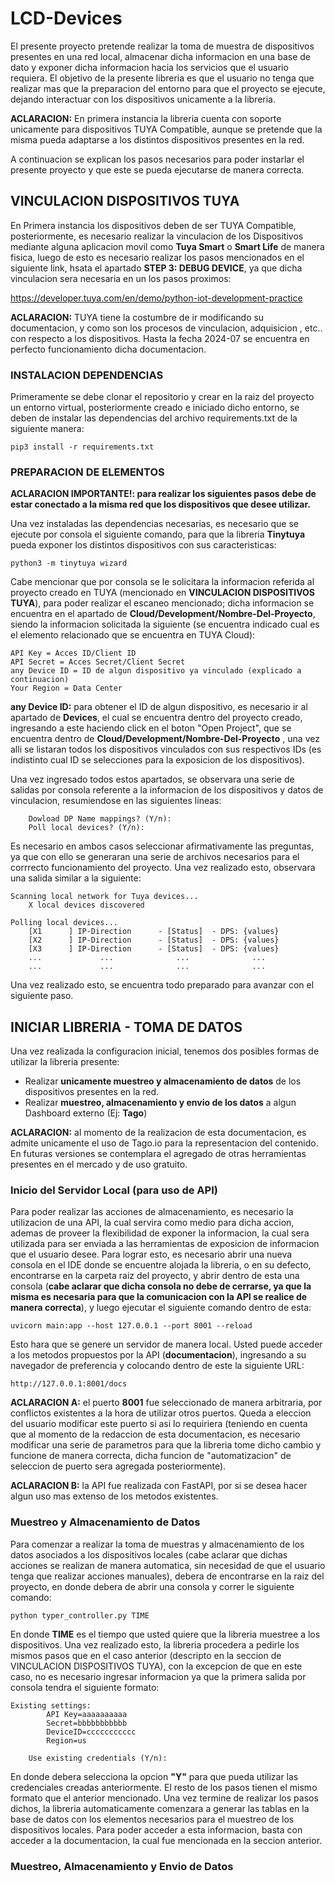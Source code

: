 # LCD-Devices

El presente proyecto pretende realizar la toma de muestra de dispositivos presentes en una red local, almacenar dicha
informacion en una base de dato y exponer dicha informacion hacia los servicios que el usuario requiera.
El objetivo de la presente libreria es que el usuario no tenga que realizar mas que la preparacion del entorno para que 
el proyecto se ejecute, dejando interactuar con los dispositivos unicamente a la libreria.

**ACLARACION:** En primera instancia la libreria cuenta con soporte unicamente para dispositivos TUYA Compatible, aunque
se pretende que la misma pueda adaptarse a los distintos dispositivos presentes en la red.

A continuacion se explican los pasos necesarios para poder instarlar el presente proyecto y que este se pueda ejecutarse de manera correcta.

## VINCULACION DISPOSITIVOS TUYA

En Primera instancia los dispositivos deben de ser TUYA Compatible, posteriormente, es necesario realizar la vinculacion de los Dispositivos mediante alguna aplicacion movil como
**Tuya Smart** o **Smart Life** de manera fisica, luego de esto es necesario realizar los pasos mencionados en el siguiente link, hsata el apartado 
**STEP 3: DEBUG DEVICE**, ya que dicha vinculacion sera necesaria en un los pasos proximos:

https://developer.tuya.com/en/demo/python-iot-development-practice

**ACLARACION:** TUYA tiene la costumbre de ir modificando su documentacion, y como son los procesos de vinculacion, adquisicion
, etc.. con respecto a los dispositivos. Hasta la fecha 2024-07 se encuentra en perfecto funcionamiento dicha documentacion.

### INSTALACION DEPENDENCIAS

Primeramente se debe clonar el repositorio y crear en la raiz del proyecto un entorno virtual, posteriormente creado e iniciado dicho entorno, 
se deben de instalar las dependencias del archivo requirements.txt de la siguiente manera:

`pip3 install -r requirements.txt`

### PREPARACION DE ELEMENTOS

**ACLARACION IMPORTANTE!: para realizar los siguientes pasos debe de estar conectado a la misma red que los dispositivos que desee utilizar.**

Una vez instaladas las dependencias necesarias, es necesario que se ejecute por consola el siguiente comando, para que
la libreria **Tinytuya** pueda exponer los distintos dispositivos con sus caracteristicas:

`python3 -m tinytuya wizard`

Cabe mencionar que por consola se le solicitara la informacion referida al proyecto creado en TUYA (mencionado en
**VINCULACION DISPOSITIVOS TUYA**), para poder realizar el escaneo mencionado; dicha informacion se encuentra
en el apartado de **Cloud/Development/Nombre-Del-Proyecto**, siendo la informacion solicitada la siguiente (se encuentra
indicado cual es el elemento relacionado que se encuentra en TUYA Cloud):

```
API Key = Acces ID/Client ID
API Secret = Acces Secret/Client Secret
any Device ID = ID de algun dispositivo ya vinculado (explicado a continuacion)
Your Region = Data Center
```

**any Device ID:** para obtener el ID de algun dispositivo, es necesario ir al apartado de **Devices**, el cual se encuentra
dentro del proyecto creado, ingresando a este haciendo click en el boton "Open Project", que se encuentra dentro de  **Cloud/Development/Nombre-Del-Proyecto**
, una vez alli se listaran todos los dispositivos vinculados con sus respectivos IDs (es indistinto cual ID se selecciones para la exposicion
de los dispositivos).

Una vez ingresado todos estos apartados, se observara una serie de salidas por consola referente a la informacion de los dispositivos y datos
de vinculacion, resumiendose en las siguientes lineas:
```
    Dowload DP Name mappings? (Y/n):
    Poll local devices? (Y/n):
```
Es necesario en ambos casos seleccionar afirmativamente las preguntas, ya que con ello se generaran una serie de archivos necesarios
para el corrrecto funcionamiento del proyecto. Una vez realizado esto, observara una salida similar a la siguiente:

```
Scanning local network for Tuya devices...
    X local devices discovered                         

Polling local devices...
    [X1      ] IP-Direction      - [Status]  - DPS: {values}
    [X2      ] IP-Direction      - [Status]  - DPS: {values}
    [X3      ] IP-Direction      - [Status]  - DPS: {values}
    ...             ...              ...              ...
    ...             ...              ...              ...
```

Una vez realizado esto, se encuentra todo preparado para avanzar con el siguiente paso.

## INICIAR LIBRERIA - TOMA DE DATOS

Una vez realizada la configuracion inicial, tenemos dos posibles formas de utilizar la libreria presente:
* Realizar **unicamente muestreo y almacenamiento de datos** de los dispositivos presentes en la red.
* Realizar **muestreo, almacenamiento y envio de los datos** a algun Dashboard externo (Ej: **Tago**)

**ACLARACION:** al momento de la realizacion de esta documentacion, es admite unicamente el uso de Tago.io para la representacion
del contenido. En futuras versiones se contemplara el agregado de otras herramientas presentes en el mercado y de uso gratuito.

### Inicio del Servidor Local (para uso de API)

Para poder realizar las acciones de almacenamiento, es necesario la utilizacion de una API, la cual servira como medio para dicha accion, ademas de
proveer la flexibilidad de exponer la informacion, la cual sera utilizada para ser enviada a las herramientas de exposicion de informacion que el
usuario desee.
Para lograr esto, es necesario abrir una nueva consola en el IDE donde se encuentre alojada la libreria, o en su defecto, encontrarse
en la carpeta raiz del proyecto, y abrir dentro de esta una consola (**cabe aclarar que dicha consola no debe de cerrarse, ya que la misma es necesaria
para que la comunicacion con la API se realice de manera correcta**), y luego ejecutar el siguiente comando dentro de esta:

```
uvicorn main:app --host 127.0.0.1 --port 8001 --reload
```

Esto hara que se genere un servidor de manera local. Usted puede acceder a los metodos propuestos por la API (**documentacion**), ingresando a su navegador de preferencia
y colocando dentro de este la siguiente URL:

```
http://127.0.0.1:8001/docs
```

**ACLARACION A:** el puerto **8001** fue seleccionado de manera arbitraria, por conflictos existentes a la hora de utilizar otros puertos. Queda a eleccion del
usuario modificar este puerto si asi lo requiriera (teniendo en cuenta que al momento de la redaccion de esta documentacion, es necesario modificar una serie de 
parametros para que la libreria tome dicho cambio y funcione de manera correcta, dicha funcion de "automatizacion" de seleccion de puerto sera agregada
posteriormente).

**ACLARACION B:** la API fue realizada con FastAPI, por si se desea hacer algun uso mas extenso de los metodos existentes. 

### Muestreo y Almacenamiento de Datos

Para comenzar a realizar la toma de muestras y almacenamiento de los datos asociados a los dispositivos locales (cabe aclarar que dichas acciones se realizan de manera
automatica, sin necesidad de que el usuario tenga que realizar acciones manuales), debera de encontrarse en la raiz del proyecto, en donde
debera de abrir una consola y correr le siguiente comando:

```
python typer_controller.py TIME
```
En donde **TIME** es el tiempo que usted quiere que la libreria muestree a los dispositivos.
Una vez realizado esto, la libreria procedera a pedirle los mismos pasos que en el caso anterior (descripto en la seccion de VINCULACION DISPOSITIVOS TUYA), con la excepcion
de que en este caso, no es necesario ingresar informacion ya que la primera salida por consola tendra el siguiente formato:

```
Existing settings:
        API Key=aaaaaaaaaa
        Secret=bbbbbbbbbbb
        DeviceID=ccccccccccc
        Region=us

    Use existing credentials (Y/n): 
```
En donde debera selecciona la opcion **"Y"** para que pueda utilizar las credenciales creadas anteriormente. El resto de los pasos tienen el mismo formato que el
anterior mencionado. 
Una vez termine de realizar los pasos dichos, la libreria automaticamente comenzara a generar las tablas en la base de datos con los elementos
necesarios para el muestreo de los dispositivos locales. Para poder acceder a esta informacion, basta con acceder a la documentacion, la cual fue mencionada
en la seccion anterior.

### Muestreo, Almacenamiento y Envio de Datos



